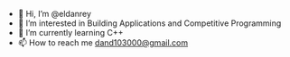 - 👋 Hi, I’m @eldanrey
- 👀 I’m interested in Building Applications and Competitive Programming
- 🌱 I’m currently learning C++
- 📫 How to reach me dand103000@gmail.com
